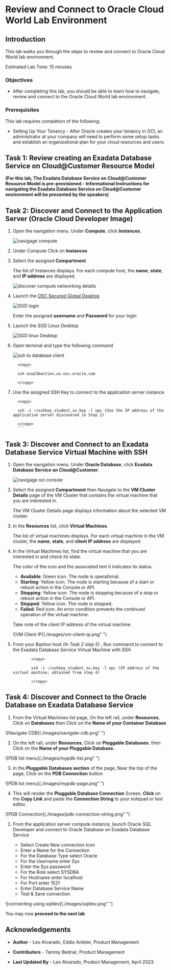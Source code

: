 


# Review and Connect to Oracle Cloud World Lab Environment


## Introduction

This lab walks you through the steps to review and connect to Oracle Cloud World lab environment.

Estimated Lab Time: 15 minutes

<!-- Watch the video below for a quick walk-through of the lab.
[Create an Exadata Database Service on Cloud@Customer Infrastructure](youtube:DCrivNA5bs8)
-->
### Objectives

-   After completing this lab, you should be able to learn how to navigate, review and connect to the Oracle Cloud World lab environment.

### Prerequisites

This lab requires completion of the following:

* Setting Up Your Tenancy - After Oracle creates your tenancy in OCI, an administrator at your company will need to perform some setup tasks and establish an organizational plan for your cloud resources and users.




## Task 1: Review creating an Exadata Database Service on Cloud@Customer Resource Model

**(For this lab, The Exadata Database Service on Cloud@Customer Resource Model is pre-provisioned - Informational Instructions for navigating the Exadata Database Service on Cloud@Customer environment will be presented by the speakers)**

## Task 2: Discover and Connect to the Application Server (Oracle Cloud Developer Image)

1. Open the navigation menu. Under **Compute**, click **Instances**.
   
   ![navigage compute](./images/navigate-compute.png " ")

2. Under Compute Click on **Instances** 
   
3. Select the assigned **Compartment**
   
   The list of Instances displays. For each compute host, the **name**, **state**, and **IP address** are displayed.

   ![discover compute networking details](./images/discover-app-server.png " ")
   
4. Launch the [OSC Secured Global Desktop](https://sgdsca.osc.oracle.com/sgd/thin.jsp?clientmode=installed) 
   
   ![SGD login](./images/sgd-login.png " ")
   
   Enter the assigned **username** and **Password** for your login

5. Launch the SGD Linux Desktop
   
   ![SGD linux Desktop](./images/sgd-linux-desktop.png " ")

6. Open terminal and type the following command 
   
   ![ssh to database client](./images/ssh-app-tool.png " ")
    
      ```
        <copy>

        ssh ocw23bastion.us.osc.oracle.com 

        </copy>
      ```     

7. Use the assigned SSH Key to connect to the application server instance
   
      ```
        <copy>

        ssh -i ~/sshkey_student_xx.key -l opc (Use the IP address of the application server discovered in Step 2)

        </copy>
        ```
## Task 3: Discover and Connect to an Exadata Database Service Virtual Machine with SSH 

1. Open the navigation menu. Under **Oracle Database**, click **Exadata Database Service on Cloud@Customer**.
   
   ![navigage oci console](./images/navigateocimenu.png " ")

2. Select the assigned **Compartment** then Navigate to the **VM Cluster Details** page of the VM Cluster that contains the virtual machine that you are interested in.

    The VM Cluster Details page displays information about the selected VM cluster.

3. In the **Resources** list, click **Virtual Machines**.

    The list of virtual machines displays. For each virtual machine in the VM cluster, the **name**, **state**, and **client IP address** are displayed.

4. In the Virtual Machines list, find the virtual machine that you are interested in and check its state.

    The color of the icon and the associated text it indicates its status.

      * **Available**: Green icon. The node is operational.
      * **Starting**: Yellow icon. The node is starting because of a start or reboot action in the Console or API.
      * **Stopping**: Yellow icon. The node is stopping because of a stop or reboot action in the Console or API.
      * **Stopped**: Yellow icon. The node is stopped.
      * **Failed**: Red icon. An error condition prevents the continued operation of the virtual machine.

    Take note of the client IP address of the virtual machine.

    ![VM Client IP](./images/vm-client-ip.png" ")

5. From your Bastion host *(In Task 2 step 5)* , Run command to connect to the Exadata Database Service Virtual Machine with SSH

      ```
              <copy>

              ssh -i ~/sshkey_student_xx.key -l opc (IP address of the virtual machine, obtained from step 4)

              </copy>
      ```
       

## Task 4: Discover and Connect to the Oracle Database on Exadata Database Service

1. From the Virtual Machines list page, On the left rail, under **Resources**, Click on **Databases** then Click on the **Name of your Container Database** 

  ![Navigate CDB](./images/navigate-cdb.png" ")

2. On the left rail, under **Resources**, Click on **Pluggable Databases.** then Click on the **Name of your Pluggable Database.**

  ![PDB list menu](./images/mypdb-list.png" ")

3. In the **Pluggable Databases section** of the page, Near the top of the page, Click on the **PDB Connection** button

  ![PDB list menu](./images/mypdb-page.png" ")

4. This will render the **Pluggable Database Connection** Screen, **Click** on the **Copy  Link** and paste the **Connection String** to your notepad or text editor.

  ![PDB Connection](./images/pdb-connection-string.png" ")

1. From the application server compute instance, launch Oracle SQL Developer and connect to Oracle Database on Exadata Database Service

      * Select Create New connection Icon
      * Enter a Name for the Connection
      * For the Database Type select Oracle
      * For the Username enter Sys
      * Enter the Sys password
      * For the Role select SYSDBA
      * For Hostname enter localhost
      * For Port enter 1521
      * Enter Database Service Name
      * Test & Save connection

  ![connecting using sqldev](./images/sqldev.png" ")


You may now **proceed to the next lab**

<!--
## Learn More

* Click [here](https://docs.oracle.com/en/engineered-systems/exadata-cloud-at-customer/ecccm/ecc-provisioning.html#GUID-4CB5B5E1-E853-4CA2-B43D-54CD18A8F28A) to learn more about Creating Infrastructure resource for Exadata Database Service on Cloud@Customer.

-->
## Acknowledgements

* **Author** - Leo Alvarado, Eddie Ambler, Product Management

* **Contributors** - Tammy Bednar, Product Management

* **Last Updated By** - Leo Alvarado, Product Management, April 2023.
